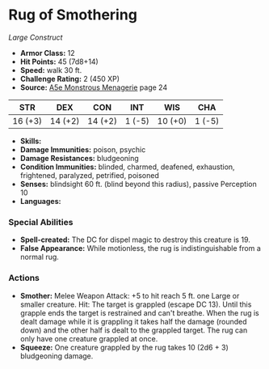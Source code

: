 # Rug of Smothering

*Large* *Construct*

- **Armor Class:** 12
- **Hit Points:** 45 (7d8+14)
- **Speed:** walk 30 ft.
- **Challenge Rating:** 2 (450 XP)
- **Source:** [A5e Monstrous Menagerie](https://enpublishingrpg.com/products/level-up-monstrous-menagerie-a5e) page 24

| STR | DEX | CON | INT | WIS | CHA |
| --- | --- | --- | --- | --- | --- |
| 16 (+3) | 14 (+2) | 14 (+2) | 1 (-5) | 10 (+0) | 1 (-5) |

- **Skills:** 
- **Damage Immunities:** poison, psychic
- **Damage Resistances:** bludgeoning
- **Condition Immunities:** blinded, charmed, deafened, exhaustion, frightened, paralyzed, petrified, poisoned
- **Senses:** blindsight 60 ft. (blind beyond this radius), passive Perception 10
- **Languages:** 

### Special Abilities

- **Spell-created:** The DC for dispel magic to destroy this creature is 19.
- **False Appearance:** While motionless, the rug is indistinguishable from a normal rug.

### Actions

- **Smother:** Melee Weapon Attack: +5 to hit  reach 5 ft.  one Large or smaller creature. Hit: The target is grappled (escape DC 13). Until this grapple ends  the target is restrained and can't breathe. When the rug is dealt damage while it is grappling  it takes half the damage (rounded down) and the other half is dealt to the grappled target. The rug can only have one creature grappled at once.
- **Squeeze:** One creature grappled by the rug takes 10 (2d6 + 3) bludgeoning damage.


